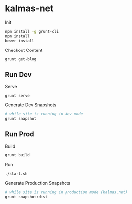 kalmas-net
==========

Init

```sh
npm install -g grunt-cli
npm install
bower install
```

Checkout Content

```sh
grunt get-blog
```

Run Dev
-------

Serve

```sh
grunt serve
```

Generate Dev Snapshots

```sh
# while site is running in dev mode
grunt snapshot
```

Run Prod
--------

Build

```sh
grunt build
```

Run

```sh
./start.sh
```

Generate Production Snapshots

```sh
# while site is running in production mode (kalmas.net)
grunt snapshot:dist
```
